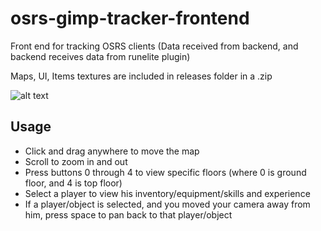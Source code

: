 # osrs-gimp-tracker-frontend
Front end for tracking OSRS clients (Data received from backend, and backend receives data from runelite plugin)

Maps, UI, Items textures are included in releases folder in a .zip

![alt text](https://i.imgur.com/wwZY8u3.png)

## Usage

- Click and drag anywhere to move the map
- Scroll to zoom in and out
- Press buttons 0 through 4 to view specific floors (where 0 is ground floor, and 4 is top floor)
- Select a player to view his inventory/equipment/skills and experience
- If a player/object is selected, and you moved your camera away from him, press space to pan back to that player/object
